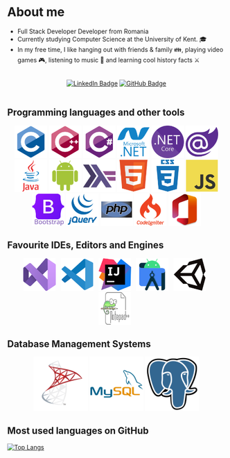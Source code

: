 # About me

* Full Stack Developer Developer from Romania
* Currently studying Computer Science at the University of Kent. 🎓
* In my free time, I like hanging out with friends & family 👪, playing video games 🎮, listening to music 🎸 and learning cool history facts ⚔️

<br>

<div id="badges" align="center">
  <a href="https://www.linkedin.com/in/andrei-constantin-developer/"><img src="https://img.shields.io/badge/LinkedIn-blue?style=for-the-badge&logo=linkedin&logoColor=white" alt="LinkedIn Badge"/></a>
  <a href="https://github.com/Andrei-Constantin-Programmer"><img src="https://img.shields.io/badge/GitHub-gray?style=for-the-badge&logo=github&logoColor=white" alt="GitHub Badge"/></a>
</div>

<br>

## Programming languages and other tools

<div id="tools" align="center">
  <a href="https://en.wikipedia.org/wiki/C_(programming_language)"><img src="https://github.com/devicons/devicon/blob/master/icons/c/c-original.svg" title="C" alt="C" width="75" height="75"/></a>
  <a href="https://en.wikipedia.org/wiki/C%2B%2B"><img src="https://github.com/devicons/devicon/blob/master/icons/cplusplus/cplusplus-original.svg" title="C++" alt="C++" width="75" height="75"/></a>
  <a href="https://en.wikipedia.org/wiki/C_Sharp_(programming_language)"><img src="https://github.com/devicons/devicon/blob/master/icons/csharp/csharp-original.svg" title="C#" alt="C#" width="75" height="75"/></a>
  <a href="https://dotnet.microsoft.com/en-us/"><img src="https://github.com/devicons/devicon/blob/master/icons/dot-net/dot-net-plain-wordmark.svg" title="dotNET" alt="dotNET" width="75" height="75"/></a> 
  <a href="https://dotnet.microsoft.com/en-us/"><img src="https://github.com/Andrei-Constantin-Programmer/Andrei-Constantin-Programmer/blob/main/images/dotnet.png?raw=true" title="dotNET Core" alt="dotNET Core" width="75" height="75"/></a>
  <a href="https://docs.microsoft.com/en-us/aspnet/core/blazor/?view=aspnetcore-6.0"><img src="https://github.com/Andrei-Constantin-Programmer/Andrei-Constantin-Programmer/blob/main/images/blazor.png?raw=true" title="Blazor" alt="Blazor" width="75" height="75"/></a> 
  <a href="https://www.java.com/"><img src="https://github.com/devicons/devicon/blob/master/icons/java/java-original-wordmark.svg" title="Java" alt="Java" width="75" height="75"/></a>
  <a href="https://www.android.com/"><img src="https://github.com/devicons/devicon/blob/master/icons/android/android-plain.svg" title="Android" alt="Android" width="75" height="75"/></a>
  <a href="https://www.haskell.org/"><img src="https://github.com/devicons/devicon/blob/master/icons/haskell/haskell-original.svg" title="Haskell" alt="Haskell" width="75" height="75"/></a>
  <a href="https://www.w3schools.com/html/"><img src="https://github.com/devicons/devicon/blob/master/icons/html5/html5-original.svg" title="HTML5" alt="HTML" width="75" height="75"/></a>
  <a href="https://www.w3schools.com/css/"><img src="https://github.com/devicons/devicon/blob/master/icons/css3/css3-plain-wordmark.svg"  title="CSS3" alt="CSS" width="75" height="75"/></a>
  <a href="https://www.w3schools.com/js/"><img src="https://github.com/devicons/devicon/blob/master/icons/javascript/javascript-original.svg" title="JavaScript" alt="JavaScript" width="75" height="75"/></a>
  <a href="https://getbootstrap.com/"><img src="https://github.com/devicons/devicon/blob/master/icons/bootstrap/bootstrap-original-wordmark.svg" title="Bootstrap" alt="Bootstrap" width="75" height="75"></a>
  <a href="https://jquery.com/"><img src="https://github.com/devicons/devicon/blob/master/icons/jquery/jquery-plain-wordmark.svg" title="JQuery" alt="JQuery" width="75" height="75"></a>
  <a href="https://www.php.net/"><img src="https://github.com/devicons/devicon/blob/master/icons/php/php-original.svg" title="PHP" alt="PHP" width="75" height="75"></a>
  <a href="https://codeigniter.com/"><img src="https://github.com/devicons/devicon/blob/master/icons/codeigniter/codeigniter-plain-wordmark.svg" title="Code Igniter" alt="Code Igniter" width="75" height="75"></a>
  <a href="https://www.office.com/"><img src="https://github.com/Andrei-Constantin-Programmer/Andrei-Constantin-Programmer/blob/main/images/microsoft-office.png?raw=true" title="Microsoft Office" alt="Microsoft Office" width="75" height="75"></a>
</div>
  
## Favourite IDEs, Editors and Engines
<div id="ides" align="center">
  <a href="https://visualstudio.microsoft.com/"><img src="https://github.com/Andrei-Constantin-Programmer/Andrei-Constantin-Programmer/blob/main/images/microsoft-visual-studio.png?raw=true" title="Visual Studio" alt="Visual Studio" width="75" height="75"/></a> &nbsp;
  <a href="https://code.visualstudio.com/"><img src="https://github.com/devicons/devicon/blob/master/icons/vscode/vscode-original.svg" title="Visual Studio Code" alt="Visual Studio Code" width="75" height="75"/></a> &nbsp;
  <a href="https://www.jetbrains.com/idea/"><img src="https://github.com/Andrei-Constantin-Programmer/Andrei-Constantin-Programmer/blob/main/images/intellij.png?raw=true" title="IntelliJ" alt="IntelliJ" width="75" height="75"/></a> &nbsp;
  <a href="https://developer.android.com/studio"><img src="https://github.com/devicons/devicon/blob/master/icons/androidstudio/androidstudio-original.svg" title="Android Studio" alt="Android Studio" width="75" height="75"/></a> &nbsp;
  <a href="https://unity.com/"><img src="https://github.com/Andrei-Constantin-Programmer/Andrei-Constantin-Programmer/blob/main/images/unity.png?raw=true" title="Unity" alt="Unity" width="75" height="75"/></a> &nbsp;
  <a href="https://notepad-plus-plus.org/"><img src="https://github.com/Andrei-Constantin-Programmer/Andrei-Constantin-Programmer/blob/main/images/notepad-plus-plus.png?raw=true" title="Notepad++" alt="Notepad++" width="75" height="75"/></a> &nbsp;
  
</div>
  
## Database Management Systems
<div id="dbms" align="center">
  <a href="https://www.microsoft.com/en-us/sql-server/sql-server-downloads"><img src="https://github.com/Andrei-Constantin-Programmer/Andrei-Constantin-Programmer/blob/main/images/microsoft-sql-server.svg?raw=true" title="Microsoft SQL Server" alt="Microsoft SQL Server" width="125" height="125"/></a>
  <a href="https://www.mysql.com/"><img src="https://github.com/devicons/devicon/blob/master/icons/mysql/mysql-original-wordmark.svg" title="MySQL" alt="MySQL" width="125" height="125"/></a>
  <a href="https://www.postgresql.org/"><img src="https://github.com/devicons/devicon/blob/master/icons/postgresql/postgresql-original.svg" title="PostgreSQL" alt="PostgreSQL" width="125" height="125"/></a>
</div>

## Most used languages on GitHub
[![Top Langs](https://github-readme-stats.vercel.app/api/top-langs/?username=Andrei-Constantin-Programmer&count_private=true&layout=compact&theme=vision-friendly-dark&hide=Objective-C,CMake,GLSL)](https://github.com/anuraghazra/github-readme-stats)

